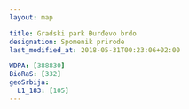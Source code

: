 ```yaml
---
layout: map

title: Gradski park Đurđevo brdo
designation: Spomenik prirode
last_modified_at: 2018-05-31T00:23:06+02:00

WDPA: [388830]
BioRaS: [332]
geoSrbija:
  L1_183: [105]
---
```

